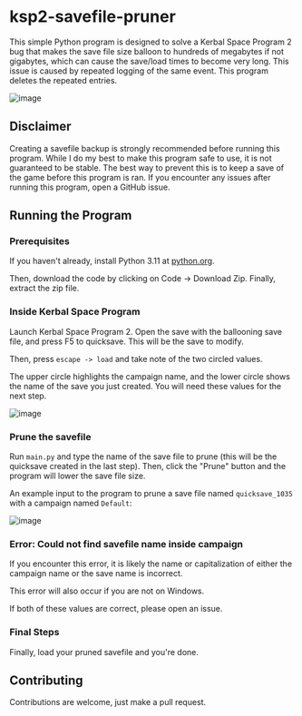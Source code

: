 # ksp2-savefile-pruner

This simple Python program is designed to solve a Kerbal Space Program 2 bug that makes the save file size balloon to hundreds of megabytes if not gigabytes, which can cause the save/load times to become very long. This issue is caused by repeated logging of the same event. This program deletes the repeated entries.

![image](https://user-images.githubusercontent.com/98898166/228409816-dcbf4472-b0bc-4a12-b47d-e35322820160.png)

## Disclaimer

Creating a savefile backup is strongly recommended before running this program. While I do my best to make this program safe to use, it is not guaranteed to be stable. The best way to prevent this is to keep a save of the game before this program is ran. If you encounter any issues after running this program, open a GitHub issue.

## Running the Program

### Prerequisites

If you haven't already, install Python 3.11 at [python.org](https://www.python.org/).

Then, download the code by clicking on Code -> Download Zip. Finally, extract the zip file.

### Inside Kerbal Space Program

Launch Kerbal Space Program 2. Open the save with the ballooning save file, and press F5 to quicksave. This will be the save to modify.

Then, press `escape -> load` and take note of the two circled values.

The upper circle highlights the campaign name, and the lower circle shows the name of the save you just created. You will need these values for the next step.

![image](https://user-images.githubusercontent.com/98898166/229261246-0e5e1ff3-cdf5-4e0a-80a8-607aaa7dffd5.png)

### Prune the savefile

Run `main.py` and type the name of the save file to prune (this will be the quicksave created in the last step). Then, click the "Prune" button and the program will lower the save file size.

An example input to the program to prune a save file named `quicksave_1035` with a campaign named `Default`:

![image](https://user-images.githubusercontent.com/98898166/229261287-5dd34d38-a932-4d0e-abc3-19ccd68dd65c.png)

### Error: Could not find savefile name inside campaign

If you encounter this error, it is likely the name or capitalization of either the campaign name or the save name is incorrect.

This error will also occur if you are not on Windows.

If both of these values are correct, please open an issue.

### Final Steps

Finally, load your pruned savefile and you're done.

## Contributing

Contributions are welcome, just make a pull request.
